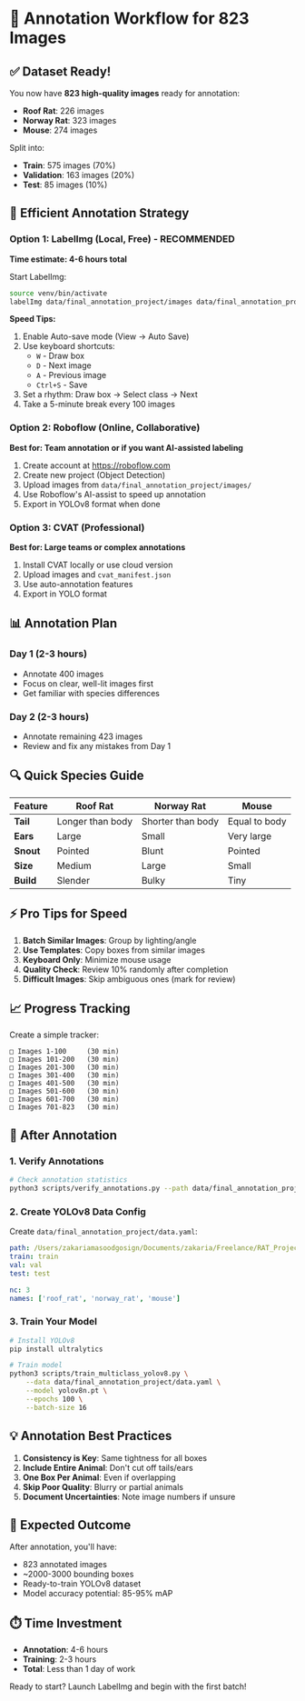 # 🎯 Annotation Workflow for 823 Images

## ✅ Dataset Ready!

You now have **823 high-quality images** ready for annotation:
- **Roof Rat**: 226 images
- **Norway Rat**: 323 images  
- **Mouse**: 274 images

Split into:
- **Train**: 575 images (70%)
- **Validation**: 163 images (20%)
- **Test**: 85 images (10%)

## 🚀 Efficient Annotation Strategy

### Option 1: LabelImg (Local, Free) - RECOMMENDED
**Time estimate: 4-6 hours total**

Start LabelImg:
```bash
source venv/bin/activate
labelImg data/final_annotation_project/images data/final_annotation_project/classes.txt
```

**Speed Tips:**
1. Enable Auto-save mode (View → Auto Save)
2. Use keyboard shortcuts:
   - `W` - Draw box
   - `D` - Next image
   - `A` - Previous image
   - `Ctrl+S` - Save
3. Set a rhythm: Draw box → Select class → Next
4. Take a 5-minute break every 100 images

### Option 2: Roboflow (Online, Collaborative)
**Best for: Team annotation or if you want AI-assisted labeling**

1. Create account at https://roboflow.com
2. Create new project (Object Detection)
3. Upload images from `data/final_annotation_project/images/`
4. Use Roboflow's AI-assist to speed up annotation
5. Export in YOLOv8 format when done

### Option 3: CVAT (Professional)
**Best for: Large teams or complex annotations**

1. Install CVAT locally or use cloud version
2. Upload images and `cvat_manifest.json`
3. Use auto-annotation features
4. Export in YOLO format

## 📊 Annotation Plan

### Day 1 (2-3 hours)
- Annotate 400 images
- Focus on clear, well-lit images first
- Get familiar with species differences

### Day 2 (2-3 hours)  
- Annotate remaining 423 images
- Review and fix any mistakes from Day 1

## 🔍 Quick Species Guide

| Feature | Roof Rat | Norway Rat | Mouse |
|---------|----------|------------|-------|
| **Tail** | Longer than body | Shorter than body | Equal to body |
| **Ears** | Large | Small | Very large |
| **Snout** | Pointed | Blunt | Pointed |
| **Size** | Medium | Large | Small |
| **Build** | Slender | Bulky | Tiny |

## ⚡ Pro Tips for Speed

1. **Batch Similar Images**: Group by lighting/angle
2. **Use Templates**: Copy boxes from similar images
3. **Keyboard Only**: Minimize mouse usage
4. **Quality Check**: Review 10% randomly after completion
5. **Difficult Images**: Skip ambiguous ones (mark for review)

## 📈 Progress Tracking

Create a simple tracker:
```
□ Images 1-100     (30 min)
□ Images 101-200   (30 min)
□ Images 201-300   (30 min)
□ Images 301-400   (30 min)
□ Images 401-500   (30 min)
□ Images 501-600   (30 min)
□ Images 601-700   (30 min)
□ Images 701-823   (30 min)
```

## 🎯 After Annotation

### 1. Verify Annotations
```bash
# Check annotation statistics
python3 scripts/verify_annotations.py --path data/final_annotation_project
```

### 2. Create YOLOv8 Data Config
Create `data/final_annotation_project/data.yaml`:
```yaml
path: /Users/zakariamasoodgosign/Documents/zakaria/Freelance/RAT_Project/rodent_detection/data/final_annotation_project
train: train
val: val
test: test

nc: 3
names: ['roof_rat', 'norway_rat', 'mouse']
```

### 3. Train Your Model
```bash
# Install YOLOv8
pip install ultralytics

# Train model
python3 scripts/train_multiclass_yolov8.py \
    --data data/final_annotation_project/data.yaml \
    --model yolov8n.pt \
    --epochs 100 \
    --batch-size 16
```

## 💡 Annotation Best Practices

1. **Consistency is Key**: Same tightness for all boxes
2. **Include Entire Animal**: Don't cut off tails/ears
3. **One Box Per Animal**: Even if overlapping
4. **Skip Poor Quality**: Blurry or partial animals
5. **Document Uncertainties**: Note image numbers if unsure

## 🏁 Expected Outcome

After annotation, you'll have:
- 823 annotated images
- ~2000-3000 bounding boxes
- Ready-to-train YOLOv8 dataset
- Model accuracy potential: 85-95% mAP

## ⏱️ Time Investment

- **Annotation**: 4-6 hours
- **Training**: 2-3 hours
- **Total**: Less than 1 day of work

Ready to start? Launch LabelImg and begin with the first batch!